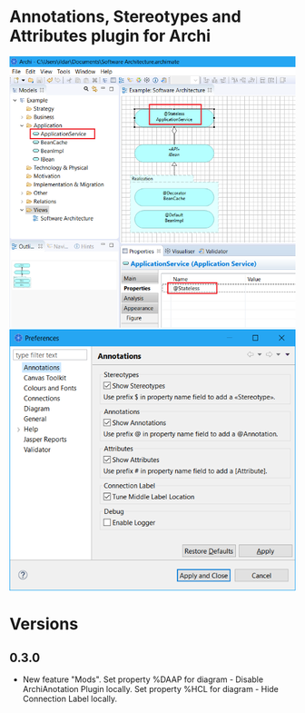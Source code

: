 # Annotations, Stereotypes and Attributes plugin for Archi
![](https://raw.githubusercontent.com/gimatdinov/gimatdinov.archiannotations/master/screenshot-1.png)
![](https://raw.githubusercontent.com/gimatdinov/gimatdinov.archiannotations/master/screenshot-2.png)

# Versions
## 0.3.0
* New feature "Mods".
Set property %DAAP for diagram - Disable ArchiAnotation Plugin locally.
Set property %HCL for diagram - Hide Connection Label locally.  

